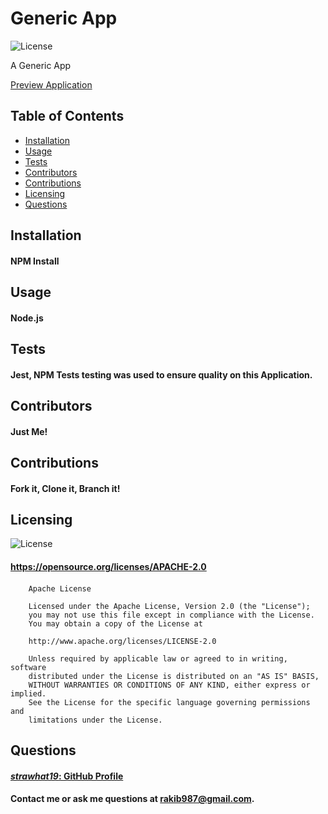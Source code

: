 
  # Generic App

  ![License](https://img.shields.io/badge/License-APACHE-blue.svg)

  A Generic App

  [Preview Application](link)

  ## Table of Contents  
  * [Installation](#installation)  
  * [Usage](#usage) 
  * [Tests](#tests)
  * [Contributors](#contributors)
  * [Contributions](#contributions)
  * [Licensing](#licensing)
  * [Questions](#questions)

  ## Installation
  #### NPM Install
  
  ## Usage
  #### Node.js
  
  ## Tests
  #### Jest, NPM Tests testing was used to ensure quality on this Application.

  ## Contributors
  #### Just Me!

  ## Contributions
  #### Fork it, Clone it, Branch it!

  ## Licensing
  ![License](https://img.shields.io/badge/License-APACHE-blue.svg)
  #### https://opensource.org/licenses/APACHE-2.0
  #### 
        Apache License

        Licensed under the Apache License, Version 2.0 (the "License");
        you may not use this file except in compliance with the License.
        You may obtain a copy of the License at

        http://www.apache.org/licenses/LICENSE-2.0

        Unless required by applicable law or agreed to in writing, software
        distributed under the License is distributed on an "AS IS" BASIS,
        WITHOUT WARRANTIES OR CONDITIONS OF ANY KIND, either express or implied.
        See the License for the specific language governing permissions and
        limitations under the License.
  
  ## Questions
  #### [*strawhat19*: GitHub Profile](https://github.com/strawhat19)
  #### Contact me or ask me questions at [rakib987@gmail.com](mailto:rakib987@gmail.com).
  